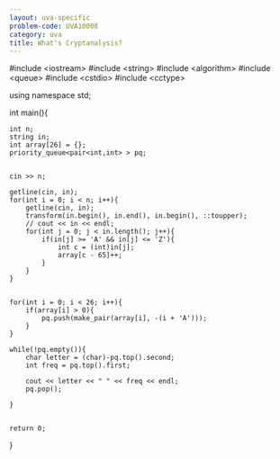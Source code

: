```yaml
---
layout: uva-specific
problem-code: UVA10008
category: uva
title: What's Cryptanalysis? 
---
```

#include &lt;iostream&gt;
#include &lt;string&gt;
#include &lt;algorithm&gt;
#include &lt;queue&gt;
#include &lt;cstdio&gt;
#include &lt;cctype&gt;


using namespace std;

int main(){
	
	int n;
	string in;
	int array[26] = {};
	priority_queue<pair<int,int> > pq;


	cin >> n;

	getline(cin, in);
	for(int i = 0; i < n; i++){
		getline(cin, in);
		transform(in.begin(), in.end(), in.begin(), ::toupper);
		// cout << in << endl;
		for(int j = 0; j < in.length(); j++){
			if(in[j] >= 'A' && in[j] <= 'Z'){
				int c = (int)in[j];
				array[c - 65]++;
			}
		}
	}

	
	for(int i = 0; i < 26; i++){
		if(array[i] > 0){
			pq.push(make_pair(array[i], -(i + 'A')));
		}
	}

	while(!pq.empty()){
		char letter = (char)-pq.top().second;
		int freq = pq.top().first;

		cout << letter << " " << freq << endl; 
		pq.pop();

	}
			

	return 0;

}


